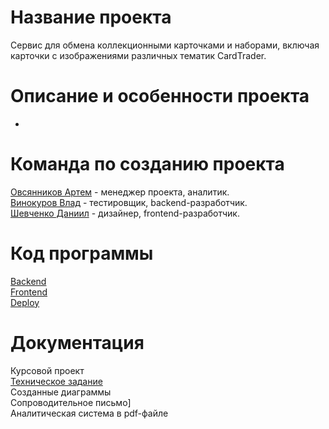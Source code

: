 # Название проекта
Сервис для обмена коллекционными карточками и наборами, включая карточки с изображениями различных тематик CardTrader. <br />

# Описание и особенности проекта
-

# Команда по созданию проекта
[Овсянников Артем](https://github.com/artemmmov) - менеджер проекта, аналитик. <br />
[Винокуров Влад](https://github.com/GoreIbIu) - тестировщик, backend-разработчик. <br />
[Шевченко Даниил](https://github.com/drklbri) - дизайнер, frontend-разработчик. <br />

# Код программы

[Backend]() <br />
[Frontend]() <br />
[Deploy]() <br />

# Документация

Курсовой проект <br />
[Техническое задание](https://github.com/drklbri/CardTrader/blob/main/documentation/technical%20spec%20beta.docx)<br />
Созданные диаграммы<br />
Сопроводительное письмо]<br />
Аналитическая система в pdf-файле<br />
